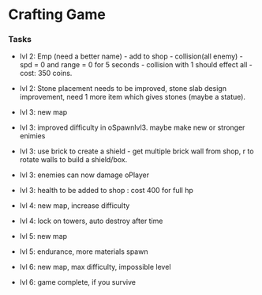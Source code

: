 <h1>
	<b>Crafting Game</b>
</h1>

### Tasks
-  lvl 2: Emp (need a better name) - add to shop - collision(all enemy) - spd = 0 and range = 0 for 5 seconds - collision with 1 should effect all - cost: 350 coins.


- lvl 2: Stone placement needs to be improved, stone slab design improvement, need 1 more item which gives stones (maybe a statue).


- lvl 3: new map

- lvl 3: improved difficulty in oSpawnlvl3. maybe make new  or stronger enimies


- lvl 3: use brick to create a shield - get multiple brick wall from shop, r to rotate walls to build a shield/box.

- lvl 3: enemies can now damage oPlayer

- lvl 3: health to be added to shop : cost 400 for full hp


- lvl 4: new map, increase difficulty

- lvl 4: lock on towers, auto destroy after time


- lvl 5: new map

- lvl 5: endurance, more materials spawn 


- lvl 6: new map, max difficulty, impossible level

- lvl 6: game complete, if you survive


 






